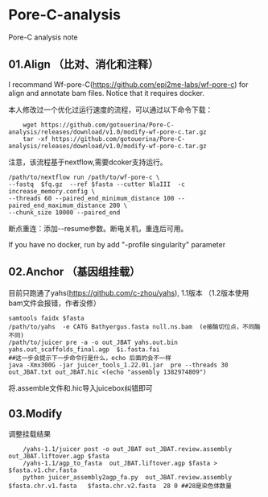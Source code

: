 # Pore-C-analysis
Pore-C analysis note


##  01.Align （比对、消化和注释）

I recommand Wf-pore-C(https://github.com/epi2me-labs/wf-pore-c) for align and annotate bam files. Notice that it requires docker.

本人修改过一个优化过运行速度的流程，可以通过以下命令下载：

        wget https://github.com/gotouerina/Pore-C-analysis/releases/download/v1.0/modify-wf-pore-c.tar.gz
        tar -xf https://github.com/gotouerina/Pore-C-analysis/releases/download/v1.0/modify-wf-pore-c.tar.gz        

注意，该流程基于nextflow,需要dcoker支持运行。

    /path/to/nextflow run /path/to/wf-pore-c \
    --fastq  $fq.gz  --ref $fasta --cutter NlaIII  -c increase_memory.config \
    --threads 60 --paired_end_minimum_distance 100 --paired_end_maximum_distance 200 \
    --chunk_size 10000 --paired_end

断点重连：添加--resume参数。断电关机，重连后可用。

If you have no docker, run by add "-profile singularity" parameter 

##  02.Anchor  （基因组挂载）

目前只跑通了yahs(https://github.com/c-zhou/yahs), 1.1版本
（1.2版本使用bam文件会报错，作者没修）

    samtools faidx $fasta
    /path/to/yahs  -e CATG Bathyergus.fasta null.ns.bam  (e接酶切位点，不同酶不同)
    /path/to/juicer pre -a -o out_JBAT yahs.out.bin yahs.out_scaffolds_final.agp  $i.fasta.fai 
    ##这一步会提示下一步命令行是什么，echo 后面的会不一样
    java -Xmx300G -jar juicer_tools_1.22.01.jar  pre --threads 30 out_JBAT.txt out_JBAT.hic <(echo "assembly 1382974809")

将.assemble文件和.hic导入juicebox纠错即可

##  03.Modify

调整挂载结果

        /yahs-1.1/juicer post -o out_JBAT out_JBAT.review.assembly out_JBAT.liftover.agp $fasta
        /yahs-1.1/agp_to_fasta  out_JBAT.liftover.agp $fasta > $fasta.v1.chr.fasta
        python juicer_assembly2agp_fa.py  out_JBAT.review.assembly  $fasta.chr.v1.fasta   $fasta.chr.v2.fasta  28 0 ##28是染色体数量
